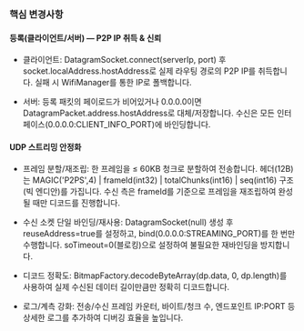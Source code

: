 <h3> 핵심 변경사항 </h3>



<h4> 등록(클라이언트/서버) — P2P IP 취득 & 신뢰 </h4>



- 클라이언트: DatagramSocket.connect(serverIp, port) 후 socket.localAddress.hostAddress로 실제 라우팅 경로의 P2P IP를 취득합니다. 실패 시 WifiManager를 통한 IP로 폴백합니다.



- 서버: 등록 패킷의 페이로드가 비어있거나 0.0.0.0이면 DatagramPacket.address.hostAddress로 대체/저장합니다. 수신은 모든 인터페이스(0.0.0.0:CLIENT_INFO_PORT)에 바인딩합니다.



<h4> UDP 스트리밍 안정화 </h4>



- 프레임 분할/재조립: 한 프레임을 ≤ 60KB 청크로 분할하여 전송합니다. 헤더(12B)는 MAGIC('P2PS',4) | frameId(int32) | totalChunks(int16) | seq(int16) 구조(빅 엔디안)를 가집니다. 수신 측은 frameId를 기준으로 프레임을 재조립하여 완성될 때만 디코드를 진행합니다.



- 수신 소켓 단일 바인딩/재사용: DatagramSocket(null) 생성 후 reuseAddress=true를 설정하고, bind(0.0.0.0:STREAMING_PORT)를 한 번만 수행합니다. soTimeout=0(블로킹)으로 설정하여 불필요한 재바인딩을 방지합니다.



- 디코드 정확도: BitmapFactory.decodeByteArray(dp.data, 0, dp.length)를 사용하여 실제 수신된 데이터 길이만큼만 정확히 디코드합니다.



- 로그/계측 강화: 전송/수신 프레임 카운터, 바이트/청크 수, 엔드포인트 IP:PORT 등 상세한 로그를 추가하여 디버깅 효율을 높입니다.
